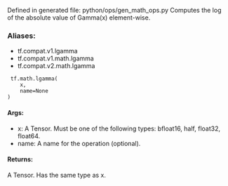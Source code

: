 Defined in generated file: python/ops/gen_math_ops.py
Computes the log of the absolute value of Gamma(x) element-wise.
### Aliases:
- tf.compat.v1.lgamma
- tf.compat.v1.math.lgamma
- tf.compat.v2.math.lgamma

```
 tf.math.lgamma(
    x,
    name=None
)
```
#### Args:
- x: A Tensor. Must be one of the following types: bfloat16, half, float32, float64.
- name: A name for the operation (optional).
#### Returns:
A Tensor. Has the same type as x.

